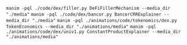 `manim -pql ./code/dex/filler.py DeFiFillerMechanism --media_dir "./media"`
`manim -pql ./code/dex/bancor.py BancorCRRExplainer --media_dir "./media"`
`manim -pql ./animations/code/tokenomics/dex.py TokenEconomics --media_dir "./animations/media"`
`manim -pql ./animations/code/dex/univ1.py ConstantProductExplainer --media_dir "./animations/media"`